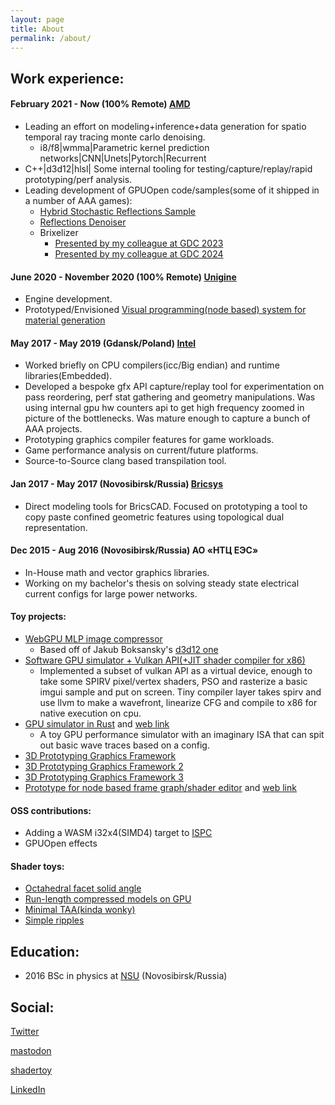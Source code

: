 ```yaml
---
layout: page
title: About
permalink: /about/
---
```


## Work experience:
#### February 2021 - Now (100% Remote) [AMD](https://www.amd.com/en)
  * Leading an effort on modeling+inference+data generation for spatio temporal ray tracing monte carlo denoising.
    * i8/f8|wmma|Parametric kernel prediction networks|CNN|Unets|Pytorch|Recurrent
  * C++|d3d12|hlsl| Some internal tooling for testing/capture/replay/rapid prototyping/perf analysis.
  * Leading development of GPUOpen code/samples(some of it shipped in a number of AAA games):
    * [Hybrid Stochastic Reflections Sample](https://gpuopen.com/learn/hybrid-reflections/)
    * [Reflections Denoiser](https://github.com/GPUOpen-Effects/FidelityFX-Denoiser/tree/d7dfecbabe7b9523b14e7b067216e06b86e8d189/ffx-reflection-dnsr)
    * Brixelizer
      * [Presented by my colleague at GDC 2023](https://www.youtube.com/watch?v=iY15xhuuHPQ)
      * [Presented by my colleague at GDC 2024](https://www.youtube.com/watch?v=dQ2XtHaPN9w)
      

#### June 2020 - November 2020 (100% Remote) [Unigine](https://unigine.com/)
  * Engine development.
  * Prototyped/Envisioned [Visual programming(node based) system for material generation](https://unigine.com/blog/2020/09/30/feature-preview-shader-graph-editor/)

#### May 2017 - May 2019 (Gdansk/Poland) [Intel](https://www.intel.com/)
  * Worked briefly on CPU compilers(icc/Big endian) and runtime libraries(Embedded).
  * Developed a bespoke gfx API capture/replay tool for experimentation on pass reordering, perf stat gathering and geometry manipulations. Was using internal gpu hw counters api to get high frequency zoomed in picture of the bottlenecks. Was mature enough to capture a bunch of AAA projects.
  * Prototyping graphics compiler features for game workloads.
  * Game performance analysis on current/future platforms.
  * Source-to-Source clang based transpilation tool.

#### Jan 2017 - May 2017 (Novosibirsk/Russia) [Bricsys](https://www.bricsys.com/)
  * Direct modeling tools for BricsCAD. Focused on prototyping a tool to copy paste confined geometric features using topological dual representation.

#### Dec 2015 - Aug 2016 (Novosibirsk/Russia) АО «НТЦ ЕЭС»
  * In-House math and vector graphics libraries.
  * Working on my bachelor's thesis on solving steady state electrical current configs for large power networks.

#### Toy projects:
  * [WebGPU MLP image compressor](https://aschrein.github.io/mlp_compression/)
    * Based off of Jakub Boksansky's [d3d12 one](https://github.com/boksajak/Dx12NN/)
  * [Software GPU simulator + Vulkan API(+JIT shader compiler for x86)](https://github.com/aschrein/vulkenstein)
    * Implemented a subset of vulkan API as a virtual device, enough to take some SPIRV pixel/vertex shaders, PSO and rasterize a basic imgui sample and put on screen. Tiny compiler layer takes spirv and use llvm to make a wavefront, linearize CFG and compile to x86 for native execution on cpu.
  * [GPU simulator in Rust](https://github.com/aschrein/guppy) and [web link](https://aschrein.github.io/guppy/)
    * A toy GPU performance simulator with an imaginary ISA that can spit out basic wave traces based on a config.
  * [3D Prototyping Graphics Framework](https://github.com/aschrein/Vulki)
  * [3D Prototyping Graphics Framework 2](https://github.com/aschrein/VulkII)
  * [3D Prototyping Graphics Framework 3](https://github.com/aschrein/dgfx)
  * [Prototype for node based frame graph/shader editor](https://github.com/aschrein/WebThingy) and [web link](https://aschrein.github.io/thingy/)

#### OSS contributions:
  * Adding a WASM i32x4(SIMD4) target to [ISPC](https://github.com/ispc/ispc/commits?author=aschrein)
  * GPUOpen effects

#### Shader toys:
  * [Octahedral facet solid angle](https://www.shadertoy.com/view/tlBXDd)
  * [Run-length compressed models on GPU](https://www.shadertoy.com/view/tlSSWD)
  * [Minimal TAA(kinda wonky)](https://www.shadertoy.com/view/WlSSWc)
  * [Simple ripples](https://www.shadertoy.com/view/wtjSWh)


## Education:
* 2016 BSc in physics at [NSU](https://english.nsu.ru/) (Novosibirsk/Russia)

## Social:

[Twitter](https://twitter.com/antonschrein)

[mastodon](https://mastodon.gamedev.place/@aschrein)

[shadertoy](https://www.shadertoy.com/user/aschrein)

[LinkedIn](https://www.linkedin.com/in/anton-schreiner-b7a375200/)
